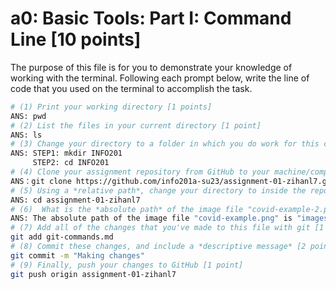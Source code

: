 # a0: Basic Tools: Part I: Command Line [10 points]

The purpose of this file is for you to demonstrate your knowledge of working with the terminal. Following each prompt below, write the line of code that you used on the terminal to accomplish the task.

```bash
# (1) Print your working directory [1 points]
ANS: pwd
# (2) List the files in your current directory [1 point]
ANS: ls
# (3) Change your directory to a folder in which you do work for this class (if you haven't created such a folder, please do so now — perhaps titled "INFO201") [1 point]
ANS: STEP1: mkdir INFO201
     STEP2: cd INFO201
# (4) Clone your assignment repository from GitHub to your machine/computer [1 point]
ANS：git clone https://github.com/info201a-su23/assignment-01-zihanl7.git
# (5) Using a *relative path*, change your directory to inside the repository you just cloned [1 point]
ANS: cd assignment-01-zihanl7
# (6)  What is the *absolute path* of the image file "covid-example-2.png"? (You can answer the absolute path on your own computer, or the absolute path only within the GitHub repository) [1 points]
ANS: The absolute path of the image file "covid-example.png" is "images/COVID-19-Visualizations/covid-example-2.png"
# (7) Add all of the changes that you've made to this file with git [1 point]
git add git-commands.md
# (8) Commit these changes, and include a *descriptive message* [2 points]
git commit -m "Making changes"
# (9) Finally, push your changes to GitHub [1 point]
git push origin assignment-01-zihanl7
```
